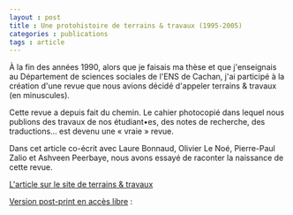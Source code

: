 ```yaml
---
layout : post
title : Une protohistoire de terrains & travaux (1995-2005)
categories : publications
tags : article
---
```


À la fin des années 1990, alors que je faisais ma thèse et que j'enseignais au Département de sciences sociales de l'ENS de Cachan, j'ai participé à la création d'une revue que nous avions décidé d'appeler terrains & travaux (en minuscules).

Cette revue a depuis fait du chemin. Le cahier photocopié dans lequel nous publions des travaux de nos étudiant•es, des notes de recherche, des traductions… est devenu une « vraie » revue.

Dans cet article co-écrit avec Laure Bonnaud, Olivier Le Noé, Pierre-Paul Zalio et Ashveen Peerbaye, nous avons essayé de raconter la naissance de cette revue.

[L'article sur le site de terrains & travaux](https://www.cairn.info/revue-terrains-et-travaux-2020-1-page-9.htm)

[Version post-print en accès libre](https://shs.hal.science/halshs-03952813) :

<object src="/img/TT_036_0009.pdf" height = "1200" width = "900" type='application/pdf'></object>
